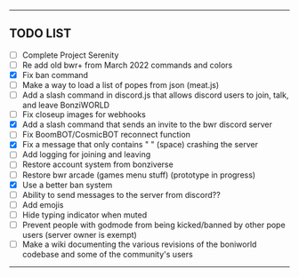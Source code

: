 <hr>

## TODO LIST
- [ ] Complete Project Serenity
- [ ] Re add old bwr+ from March 2022 commands and colors
- [x] Fix ban command
- [ ] Make a way to load a list of popes from json (meat.js)
- [ ] Add a slash command in discord.js that allows discord users to join, talk, and leave BonziWORLD
- [ ] Fix closeup images for webhooks
- [x] Add a slash command that sends an invite to the bwr discord server
- [ ] Fix BoomBOT/CosmicBOT reconnect function
- [x] Fix a message that only contains " " (space) crashing the server
- [ ] Add logging for joining and leaving
- [ ] Restore account system from bonziverse
- [ ] Restore bwr arcade (games menu stuff) (prototype in progress)
- [x] Use a better ban system
- [ ] Ability to send messages to the server from discord??
- [ ] Add emojis
- [ ] Hide typing indicator when muted
- [ ] Prevent people with godmode from being kicked/banned by other pope users (server owner is exempt)
- [ ] Make a wiki documenting the various revisions of the boniworld codebase and some of the community's users

<hr>
